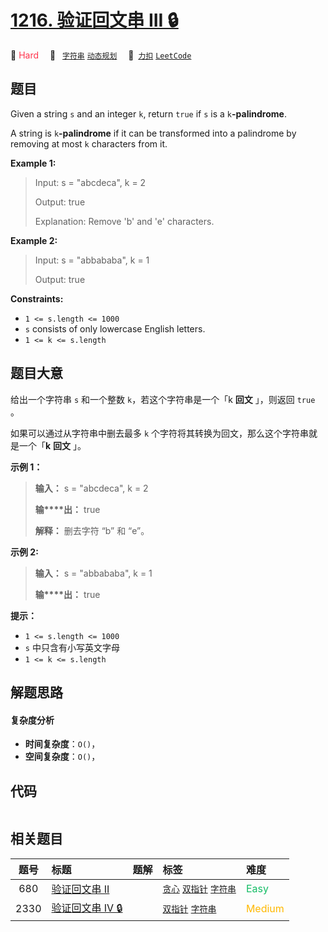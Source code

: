 # [1216. 验证回文串 III 🔒](https://2xiao.github.io/leetcode-js/problem/1216.html)

🔴 <font color=#ff334b>Hard</font>&emsp; 🔖&ensp; [`字符串`](/tag/string.md) [`动态规划`](/tag/dynamic-programming.md)&emsp; 🔗&ensp;[`力扣`](https://leetcode.cn/problems/valid-palindrome-iii) [`LeetCode`](https://leetcode.com/problems/valid-palindrome-iii)

## 题目

Given a string `s` and an integer `k`, return `true` if `s` is a
`k`**-palindrome**.

A string is `k`**-palindrome** if it can be transformed into a palindrome by
removing at most `k` characters from it.



**Example 1:**

> Input: s = "abcdeca", k = 2
> 
> Output: true
> 
> Explanation: Remove 'b' and 'e' characters.

**Example 2:**

> Input: s = "abbababa", k = 1
> 
> Output: true

**Constraints:**

  * `1 <= s.length <= 1000`
  * `s` consists of only lowercase English letters.
  * `1 <= k <= s.length`


## 题目大意

给出一个字符串 `s` 和一个整数 `k`，若这个字符串是一个「k **回文**  」，则返回 `true` 。

如果可以通过从字符串中删去最多 `k` 个字符将其转换为回文，那么这个字符串就是一个「**k**  **回文**  」。



**示例 1：**

> 
> 
> 
> 
> 
> **输入：** s = "abcdeca", k = 2
> 
> **输****出：** true
> 
> **解释：** 删去字符 “b” 和 “e”。
> 
> 

**示例 2:**

> 
> 
> 
> 
> 
> **输入：** s = "abbababa", k = 1
> 
> **输****出：** true
> 
> 



**提示：**

  * `1 <= s.length <= 1000`
  * `s` 中只含有小写英文字母
  * `1 <= k <= s.length`


## 解题思路

#### 复杂度分析

- **时间复杂度**：`O()`，
- **空间复杂度**：`O()`，

## 代码

```javascript

```

## 相关题目

<!-- prettier-ignore -->
| 题号 | 标题 | 题解 | 标签 | 难度 |
| :------: | :------ | :------: | :------ | :------ |
| 680 | [验证回文串 II](https://leetcode.com/problems/valid-palindrome-ii) |  |  [`贪心`](/tag/greedy.md) [`双指针`](/tag/two-pointers.md) [`字符串`](/tag/string.md) | <font color=#15bd66>Easy</font> |
| 2330 | [验证回文串 IV 🔒](https://leetcode.com/problems/valid-palindrome-iv) |  |  [`双指针`](/tag/two-pointers.md) [`字符串`](/tag/string.md) | <font color=#ffb800>Medium</font> |